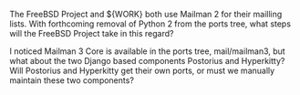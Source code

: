 The FreeBSD Project and ${WORK} both use Mailman 2 for their mailling lists. With forthcoming removal of Python 2 from the ports tree, what steps will the FreeBSD Project take in this regard?

I noticed Mailman 3 Core is available in the ports tree, mail/mailman3, but what about the two Django based components Postorius and Hyperkitty? Will Postorius and Hyperkitty get their own ports, or must we manually maintain these two components?
